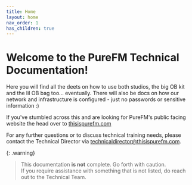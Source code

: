 ```yaml
---
title: Home
layout: home
nav_order: 1
has_children: true
---
```


# Welcome to the PureFM Technical Documentation!

Here you will find all the deets on how to use both studios, the big OB kit and the lil OB bag too... eventually. There will also be docs on how our network and infrastructure is configured - just no passwords or sensitive information :)

If you've stumbled across this and are looking for PureFM's public facing website the head over to [thisispurefm.com](https://thisispurefm.com)

For any further questions or to discuss technical training needs, please contact the Technical Director via [technicaldirector@thisispurefm.com](mailto:technicaldirector@thisispurefm.com).

{: .warning}
> This documentation **is not** complete. Go forth with caution.  
> If you require assistance with something that is not listed, do reach out to the Technical Team. 